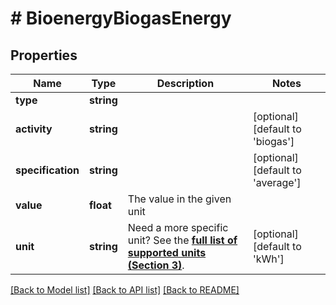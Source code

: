 # # BioenergyBiogasEnergy

## Properties

Name | Type | Description | Notes
------------ | ------------- | ------------- | -------------
**type** | **string** |  |
**activity** | **string** |  | [optional] [default to 'biogas']
**specification** | **string** |  | [optional] [default to 'average']
**value** | **float** | The value in the given unit |
**unit** | **string** | Need a more specific unit? See the **[full list of supported units (Section 3)](https://convert.js.org/types/_unitsbymeasureraw)**. | [optional] [default to 'kWh']

[[Back to Model list]](../../README.md#models) [[Back to API list]](../../README.md#endpoints) [[Back to README]](../../README.md)
